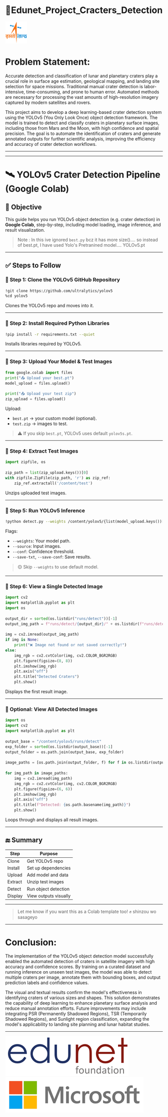 # 🌟Edunet_Project_Cracters_Detection

<img src="isro.svg" style="height: 70px; width: 70px">

# Problem Statement:
Accurate detection and classification of lunar and planetary craters play a crucial role in surface age estimation, geological mapping, and landing site selection for space missions. Traditional manual crater detection is labor-intensive, time-consuming, and prone to human error. Automated methods are necessary for processing the vast amounts of high-resolution imagery captured by modern satellites and rovers.

This project aims to develop a deep learning-based crater detection system using the YOLOv5 (You Only Look Once) object detection framework. The model is trained to detect and classify craters in planetary surface images, including those from Mars and the Moon, with high confidence and spatial precision. The goal is to automate the identification of craters and generate annotated outputs for further scientific analysis, improving the efficiency and accuracy of crater detection workflows.
<hr>
<hr>

# 🛰️ YOLOv5 Crater Detection Pipeline (Google Colab)

## 📌 Objective
This guide helps you run YOLOv5 object detection (e.g. crater detection) in **Google Colab**, step-by-step, including model loading, image inference, and result visualization.
> Note : In this ive ignored `best.py` bcz it has more size().... so instead of best.pt, I have used Yolo's Pretranined model.... YOLOv5.pt

---

## ✅ Steps to Follow

### 🔹 Step 1: Clone the YOLOv5 GitHub Repository
```bash
!git clone https://github.com/ultralytics/yolov5
%cd yolov5
```
Clones the YOLOv5 repo and moves into it.

---

### 🔹 Step 2: Install Required Python Libraries
```bash
!pip install -r requirements.txt --quiet
```
Installs libraries required by YOLOv5.

---

### 🔹 Step 3: Upload Your Model & Test Images
```python
from google.colab import files
print("📤 Upload your best.pt")
model_upload = files.upload()

print("📤 Upload your test zip")
zip_upload = files.upload()
```
Upload:
- `best.pt` → your custom model (optional).
- `test.zip` → images to test.

> ⚠️ If you skip `best.pt`, YOLOv5 uses default `yolov5s.pt`.

---

### 🔹 Step 4: Extract Test Images
```python
import zipfile, os

zip_path = list(zip_upload.keys())[0]
with zipfile.ZipFile(zip_path, 'r') as zip_ref:
    zip_ref.extractall('/content/test')
```
Unzips uploaded test images.

---

### 🔹 Step 5: Run YOLOv5 Inference
```bash
!python detect.py --weights /content/yolov5/{list(model_upload.keys())[0]}                   --source /content/test/test/images                   --conf 0.4                   --save-txt                   --save-conf
```
Flags:
- `--weights`: Your model path.
- `--source`: Input images.
- `--conf`: Confidence threshold.
- `--save-txt`, `--save-conf`: Save results.

> 🟡 Skip `--weights` to use default model.

---

### 🔹 Step 6: View a Single Detected Image
```python
import cv2
import matplotlib.pyplot as plt
import os

output_dir = sorted(os.listdir("runs/detect"))[-1]
output_img_path = f"runs/detect/{output_dir}/" + os.listdir(f"runs/detect/{output_dir}")[0]

img = cv2.imread(output_img_path)
if img is None:
    print("❌ Image not found or not saved correctly!")
else:
    img_rgb = cv2.cvtColor(img, cv2.COLOR_BGR2RGB)
    plt.figure(figsize=(8, 8))
    plt.imshow(img_rgb)
    plt.axis("off")
    plt.title("Detected Craters")
    plt.show()
```
Displays the first result image.

---

### 🔹 Optional: View All Detected Images
```python
import os
import cv2
import matplotlib.pyplot as plt

output_base = "/content/yolov5/runs/detect"
exp_folder = sorted(os.listdir(output_base))[-1]
output_folder = os.path.join(output_base, exp_folder)

image_paths = [os.path.join(output_folder, f) for f in os.listdir(output_folder) if f.lower().endswith(('.jpg', '.png'))]

for img_path in image_paths:
    img = cv2.imread(img_path)
    img_rgb = cv2.cvtColor(img, cv2.COLOR_BGR2RGB)
    plt.figure(figsize=(6, 6))
    plt.imshow(img_rgb)
    plt.axis("off")
    plt.title(f"Detected: {os.path.basename(img_path)}")
    plt.show()
```
Loops through and displays all result images.

---

## 🔚 Summary

| Step | Purpose |
|------|---------|
| Clone | Get YOLOv5 repo |
| Install | Set up dependencies |
| Upload | Add model and data |
| Extract | Unzip test images |
| Detect | Run object detection |
| Display | View outputs visually |

---

> Let me know if you want this as a Colab template too! ✊ shinzou wo sasageyo

<hr> 

# Conclusion: 
The implementation of the YOLOv5 object detection model successfully enabled the automated detection of craters in satellite imagery with high accuracy and confidence scores. By training on a curated dataset and running inference on unseen test images, the model was able to detect multiple craters per image, annotate them with bounding boxes, and output prediction labels and confidence values.

The visual and textual results confirm the model's effectiveness in identifying craters of various sizes and shapes. This solution demonstrates the capability of deep learning to enhance planetary surface analysis and reduce manual annotation efforts. Future improvements may include integrating PSR (Permanently Shadowed Regions), TSR (Temporarily Shadowed Regions), and Sunlight region classification, expanding the model's applicability to landing site planning and lunar habitat studies.
<hr>
<img src="edunet.png"><img src="microsoft.png">
